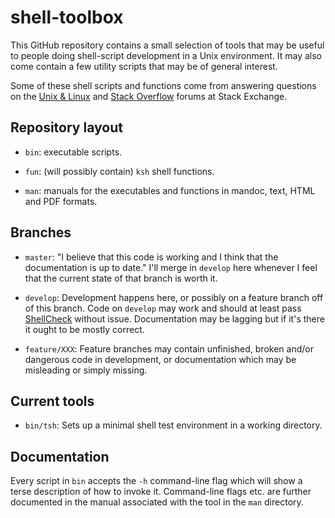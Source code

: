 # shell-toolbox

This GitHub repository contains a small selection of tools that may be
useful to people doing shell-script development in a Unix environment.
It may also come contain a few utility scripts that may be of general
interest.

Some of these shell scripts and functions come from answering questions
on the [Unix & Linux](http://unix.stackexchange.com/) and
[Stack Overflow](http://stackoverflow.com/) forums at Stack Exchange.

## Repository layout

- `bin`:
    executable scripts.

- `fun`:
    (will possibly contain) `ksh` shell functions.

- `man`:
    manuals for the executables and functions in mandoc, text, HTML and
    PDF formats.

## Branches

- `master`:
    "I believe that this code is working and I think that the
    documentation is up to date."  I'll merge in `develop` here whenever
    I feel that the current state of that branch is worth it.

- `develop`:
    Development happens here, or possibly on a feature branch off
    of this branch.  Code on `develop` may work and should at least
    pass [ShellCheck](http://www.shellcheck.net/) without issue.
    Documentation may be lagging but if it's there it ought to be mostly
    correct.

- `feature/XXX`:
    Feature branches may contain unfinished, broken and/or dangerous
    code in development, or documentation which may be misleading or
    simply missing.

## Current tools

- `bin/tsh`:
    Sets up a minimal shell test environment in a working directory.

## Documentation

Every script in `bin` accepts the `-h` command-line flag which will show
a terse description of how to invoke it.  Command-line flags etc. are
further documented in the manual associated with the tool in the `man`
directory.

